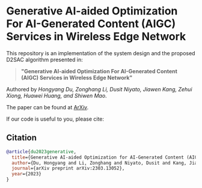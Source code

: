 # Generative AI-aided Optimization For AI-Generated Content (AIGC) Services in Wireless Edge Network

This repository is an implementation of the system design and the proposed D2SAC algorithm presented in:

> **"Generative AI-aided Optimization For AI-Generated Content (AIGC) Services in Wireless Edge Network"**

Authored by *Hongyang Du, Zonghang Li, Dusit Niyato, Jiawen Kang, Zehui Xiong, Huawei Huang, and Shiwen Mao*.

The paper can be found at [ArXiv](https://arxiv.org/abs/2303.13052).

If our code is useful to you, please cite:

## Citation

```bibtex
@article{du2023generative,
  title={Generative AI-aided Optimization for AI-Generated Content (AIGC) Services in Edge Networks},
  author={Du, Hongyang and Li, Zonghang and Niyato, Dusit and Kang, Jiawen and Xiong, Zehui and Huang, Huawei and Mao, Shiwen},
  journal={arXiv preprint arXiv:2303.13052},
  year={2023}
}
```
